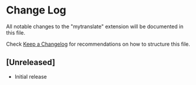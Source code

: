 # Change Log

All notable changes to the "mytranslate" extension will be documented in this file.

Check [Keep a Changelog](http://keepachangelog.com/) for recommendations on how to structure this file.

## [Unreleased]

- Initial release
